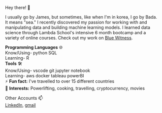 Hey there! 👋

I usually go by James, but sometimes, like when I'm in korea, I go by Bada. It means "sea." I recently discovered my passion for working with and manipulating data and building machine learning models. I learned data science through Lambda School's intensive 6 month bootcamp and a variety of online courses. Check out my work on [Blue Witness](https://github.com/Lambda-School-Labs/human-rights-first-police-ds-a).

__Programming Languages__ 🌐<br/>
Know/Using- python SQL<br/>
Learning- R<br/>
__Tools__ 🛠️<br/>
Know/Using- vscode git jupyter notebook<br/>
Learning- aws docker tableau powerBI<br/>
⚡ __Fun fact:__ I've travelled to over 15 different countries<br/>
🌟 __Interests:__ Powerlifting, cooking, travelling, cryptocurrency, movies<br/>

Other Accounts 📫<br/>
[LinkedIn](https://www.linkedin.com/in/james-sopkin-15a7a3211/), 
[gmail](jamessopkin@gmail.com)

